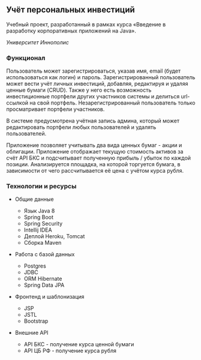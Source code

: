 ## Учёт персональных инвестиций

Учебный проект, разработанный в рамках курса «Введение в разработку корпоративных приложений на Java». 

*Университет Иннополис*

### Функционал

Пользователь может зарегистрироваться, указав имя, email (будет использоваться как логин) и пароль.
Зарегистрированный пользователь может вести учёт личных инвестиций, добавляя, редактируя и удаляя ценные бумаги (CRUD).
Также у него есть возможность инвестиционные портфели других участников системы и делиться url-ссылкой на свой портфель.
Незарегистрированный пользователь только просматривает портфели участников. 

В системе предусмотрена учётная запись админа, который может редактировать портфели любых пользователей и удалять пользователей.

Приложение позволяет учитывать два вида ценных бумаг - акции и облигации.
Приложение отображает текущую стоимость активов за счёт API БКС и подсчитывает полученную прибыль / убыток по каждой позиции.
Анализируется площадка, на которой торгуется бумага, в зависимости от чего рассчитывается её цена с учётом курса рубля.

### Технологии и ресурсы

* Общие данные
    - Язык Java 8
    - Spring Boot
    - Spring Security
    - Intellij IDEA
    - Деплой Heroku, Tomcat
    - Сборка Maven
    
* Работа с базой данных
    - Postgres
    - JDBC
    - ORM Hibernate
    - Spring Data JPA
    
* Фронтенд и шаблонизация
    - JSP
    - JSTL
    - Bootstrap
    
* Внешние API
    - API БКС - получение курса ценной бумаги
    - API ЦБ РФ - получение курса рубля

                 